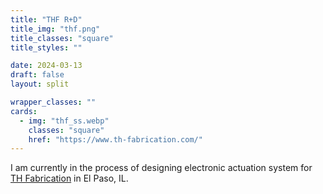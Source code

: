 ```yaml
---
title: "THF R+D"
title_img: "thf.png"
title_classes: "square"
title_styles: ""

date: 2024-03-13
draft: false
layout: split

wrapper_classes: ""
cards:
  - img: "thf_ss.webp"
    classes: "square"
    href: "https://www.th-fabrication.com/"
---
```



I am currently in the process of designing electronic actuation system for [TH Fabrication](https://www.th-fabrication.com/) in El Paso, IL.